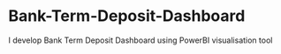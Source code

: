 # Bank-Term-Deposit-Dashboard
I develop Bank Term Deposit Dashboard using PowerBI visualisation tool 
